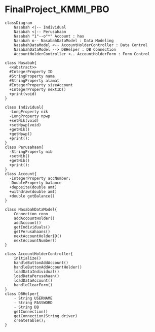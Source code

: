 # FinalProject_KMMI_PBO

    classDiagram
        Nasabah <|-- Individual
        Nasabah <|-- Perusahaan
        Nasabah "1"--o"*" Account : has
        Nasabah o-- NasabahDataModel : Data Modeling
        NasabahDataModel <-- AccountHolderController : Data Control
        NasabahDataModel --> DBHelper : DB Connection
        AccountHolderController <.. AccountHolderForm : Form Control      

    class Nasabah{
      <<abstract>>
      #IntegerProperty ID
      #StringProperty nama
      #StringProperty alamat
      #IntegerProperty sizeAccount
      +IntegerProperty nextID()
      +print(void)
    }
    
    class Individual{
      -LongProperty nik
      -LongProperty npwp
      +setNik(void)
      +setNpwp(void)
      +getNik()
      +getNpwp()
      +print():
    }
    class Perusahaan{
      -StringProperty nib
      +setNib()
      +getNib()
      +print():
    }
    class Account{
      -IntegerProperty accNumber;
      -DoubleProperty balance
      +deposite(double amt)
      +withdraw(double amt)
      +double getBalance()
    }

    class NasabahDataModel{
        Connection conn
        addAccountHolder()
        addAccount()
        getIndividuals()
        getPerusahaans()
        nextAccountHolderID()
        nextAccountNumber()
    }

    class AccountHolderController{
        initialize()
        handleButtonAddAccount()
        handleButtonAddAccountHolder()
        loadDataIndividual()
        loadDataPerusahaan()
        loadDataAccount()
        handleClearForm()
    }
    class DBHelper{
        - String USERNAME
        - String PASSWORD
        - String DB
        getConnection()
        getConnection(String driver)
        createTable();
    }
